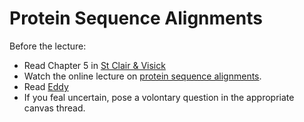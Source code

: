 # Protein Sequence Alignments

Before the lecture:

* Read Chapter 5 in [St Clair & Visick](https://www.jblearning.com/catalog/productdetails/9781284033700/)
* Watch the online lecture on [protein sequence alignments](https://youtu.be/bIelmjRhWsw).
* Read [Eddy](https://www.nature.com/articles/nbt0804-1035)
* If you feal uncertain, pose a volontary question in the appropriate canvas thread.
